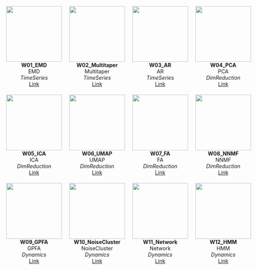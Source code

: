 <div style="display: grid; grid-template-columns: repeat(4, 1fr); gap: 20px; text-align: center;">
  <div>
    <img src="01_EMD.png" width="150"/><br/>
    <strong>W01_EMD</strong><br/>
    EMD<br/>
    <em>TimeSeries</em><br/>
    <a href="https://emd.readthedocs.io/en/stable/">Link</a>
  </div>
  <div>
    <img src="02_Multitaper.png" width="150"/><br/>
    <strong>W02_Multitaper</strong><br/>
    Multitaper<br/>
    <em>TimeSeries</em><br/>
    <a href="https://github.com/preraulab/multitaper_toolbox">Link</a>
  </div>
  <div>
    <img src="03_AR.png" width="150"/><br/>
    <strong>W03_AR</strong><br/>
    AR<br/>
    <em>TimeSeries</em><br/>
    <a href="YOUR_LINK_HERE">Link</a>
  </div>
  <div>
    <img src="04_PCA.png" width="150"/><br/>
    <strong>W04_PCA</strong><br/>
    PCA<br/>
    <em>DimReduction</em><br/>
    <a href="YOUR_LINK_HERE">Link</a>
  </div>
  <div>
    <img src="05_ICA.png" width="150"/><br/>
    <strong>W05_ICA</strong><br/>
    ICA<br/>
    <em>DimReduction</em><br/>
    <a href="YOUR_LINK_HERE">Link</a>
  </div>
  <div>
    <img src="06_UMAP.png" width="150"/><br/>
    <strong>W06_UMAP</strong><br/>
    UMAP<br/>
    <em>DimReduction</em><br/>
    <a href="YOUR_LINK_HERE">Link</a>
  </div>
  <div>
    <img src="07_FA.png" width="150"/><br/>
    <strong>W07_FA</strong><br/>
    FA<br/>
    <em>DimReduction</em><br/>
    <a href="YOUR_LINK_HERE">Link</a>
  </div>
  <div>
    <img src="08_NNMF.png" width="150"/><br/>
    <strong>W08_NNMF</strong><br/>
    NNMF<br/>
    <em>DimReduction</em><br/>
    <a href="YOUR_LINK_HERE">Link</a>
  </div>
  <div>
    <img src="09_GPFA.png" width="150"/><br/>
    <strong>W09_GPFA</strong><br/>
    GPFA<br/>
    <em>Dynamics</em><br/>
    <a href="YOUR_LINK_HERE">Link</a>
  </div>
  <div>
    <img src="10_NoiseCluster.png" width="150"/><br/>
    <strong>W10_NoiseCluster</strong><br/>
    NoiseCluster<br/>
    <em>Dynamics</em><br/>
    <a href="YOUR_LINK_HERE">Link</a>
  </div>
  <div>
    <img src="11_Network.png" width="150"/><br/>
    <strong>W11_Network</strong><br/>
    Network<br/>
    <em>Dynamics</em><br/>
    <a href="YOUR_LINK_HERE">Link</a>
  </div>
  <div>
    <img src="12_HMM.png" width="150"/><br/>
    <strong>W12_HMM</strong><br/>
    HMM<br/>
    <em>Dynamics</em><br/>
    <a href="YOUR_LINK_HERE">Link</a>
  </div>
</div>
